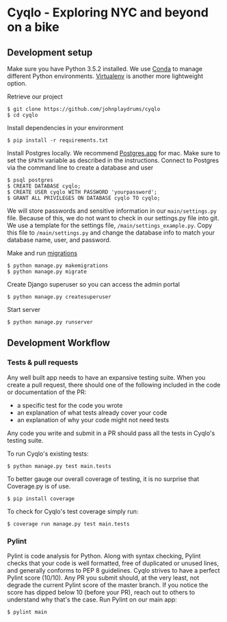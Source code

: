 # Cyqlo - Exploring NYC and beyond on a bike

## Development setup

Make sure you have Python 3.5.2 installed. We use [Conda](http://conda.pydata.org/docs/index.html) to manage different Python environments. [Virtualenv](https://virtualenv.pypa.io/en/stable/) is another more lightweight option.

Retrieve our project
```
$ git clone https://github.com/johnplaydrums/cyqlo
$ cd cyqlo
```

Install dependencies in your environment
```
$ pip install -r requirements.txt
```

Install Postgres locally. We recommend [Postgres.app](http://postgresapp.com/)
for mac. Make sure to set the `$PATH` variable as described in the instructions.
Connect to Postgres via the command line to create a database and user
```
$ psql postgres
$ CREATE DATABASE cyqlo;
$ CREATE USER cyqlo WITH PASSWORD 'yourpassword';
$ GRANT ALL PRIVILEGES ON DATABASE cyqlo TO cyqlo;
```

We will store passwords and sensitive information in our `main/settings.py` file.
Because of this, we do not want to check in our settings.py file into git.
We use a template for the settings file, `/main/settings_example.py`. Copy this file
to `/main/settings.py` and change the database info to match your database name, user, and password.

Make and run [migrations](https://docs.djangoproject.com/en/1.10/topics/migrations/)
```
$ python manage.py makemigrations
$ python manage.py migrate
```

Create Django superuser so you can access the admin portal
```
$ python manage.py createsuperuser
```

Start server
```
$ python manage.py runserver
```

## Development Workflow

### Tests & pull requests

Any well built app needs to have an expansive testing suite. When you create a pull request, there should one of the following included in the code or documentation of the PR:
 - a specific test for the code you wrote
 - an explanation of what tests already cover your code
 - an explanation of why your code might not need tests

Any code you write and submit in a PR should pass all the tests in Cyqlo's testing suite.

To run Cyqlo's existing tests:
```
$ python manage.py test main.tests
```
To better gauge our overall coverage of testing, it is no surprise that Coverage.py is of use.
```
$ pip install coverage
```
To check for Cyqlo's test coverage simply run:
```
$ coverage run manage.py test main.tests
```

### Pylint

Pylint is code analysis for Python. Along with syntax checking, Pylint checks that your code is well formatted, free of duplicated or unused lines, and generally conforms to PEP 8 guidelines. Cyqlo strives to have a perfect Pylint score (10/10). Any PR you submit should, at the very least, not degrade the current Pylint score of the master branch. If you notice the score has dipped below 10 (before your PR), reach out to others to understand why that's the case.
Run Pylint on our main app:
```
$ pylint main
```
